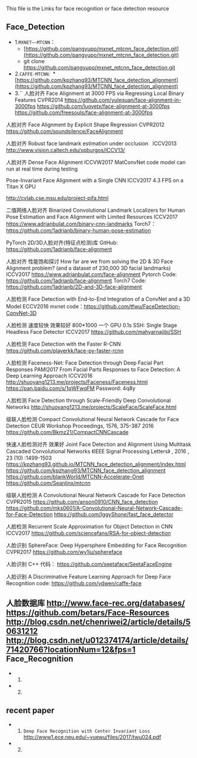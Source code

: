 This file is the Links for face recognition or face detection resource

Face_Detection
-----------
* 1.`MXNET——MTCNN`：
  * [https://github.com/pangyupo/mxnet_mtcnn_face_detection.git](https://github.com/pangyupo/mxnet_mtcnn_face_detection.git)
  * git clone https://github.com/pangyupo/mxnet_mtcnn_face_detection.git
* 2.`CAFFE-MTCNN`:
  * [https://github.com/kpzhang93/MTCNN_face_detection_alignment](https://github.com/kpzhang93/MTCNN_face_detection_alignment)
* 3.``
人脸对齐 
Face Alignment at 3000 FPS via Regressing Local Binary Features CVPR2014 
https://github.com/yulequan/face-alignment-in-3000fps 
https://github.com/luoyetx/face-alignment-at-3000fps 
https://github.com/freesouls/face-alignment-at-3000fps

人脸对齐 
Face Alignment by Explicit Shape Regression CVPR2012 
https://github.com/soundsilence/FaceAlignment

人脸对齐 
Robust face landmark estimation under occlusion   ICCV2013 
http://www.vision.caltech.edu/xpburgos/ICCV13/

人脸对齐 
Dense Face Alignment ICCVW2017 
MatConvNet code 
model can run at real time during testing

Pose-Invariant Face Alignment with a Single CNN ICCV2017 
4.3 FPS on a Titan X GPU

http://cvlab.cse.msu.edu/project-pifa.html

二值网络人脸对齐 
Binarized Convolutional Landmark Localizers for Human Pose Estimation and Face Alignment with Limited Resources 
ICCV2017 
https://www.adrianbulat.com/binary-cnn-landmarks 
Torch7：https://github.com/1adrianb/binary-human-pose-estimation

PyTorch 2D/3D人脸对齐(特征点检测)库 
GitHub: https://github.com/1adrianb/face-alignment ​​​​

人脸对齐 性能饱和探讨 
How far are we from solving the 2D & 3D Face Alignment problem? (and a dataset of 230,000 3D facial landmarks) 
ICCV2017 
https://www.adrianbulat.com/face-alignment 
Pytorch Code: https://github.com/1adrianb/face-alignment 
Torch7 Code: https://github.com/1adrianb/2D-and-3D-face-alignment

人脸检测 
Face Detection with End-to-End Integration of a ConvNet and a 3D Model 
ECCV2016 
mxnet code：https://github.com/tfwu/FaceDetection-ConvNet-3D

人脸检测 速度较快 效果较好 800*1000 一个 GPU 0.1s 
SSH: Single Stage Headless Face Detector ICCV2017 
https://github.com/mahyarnajibi/SSH

人脸检测 
Face Detection with the Faster R-CNN 
https://github.com/playerkk/face-py-faster-rcnn

人脸检测 
Faceness-Net: Face Detection through Deep Facial Part Responses PAMI2017 
From Facial Parts Responses to Face Detection: A Deep Learning Approach ICCV2016 
http://shuoyang1213.me/projects/Faceness/Faceness.html 
https://pan.baidu.com/s/1qWFwqFM Password: 4q8y

人脸检测 
Face Detection through Scale-Friendly Deep Convolutional Networks 
http://shuoyang1213.me/projects/ScaleFace/ScaleFace.html

级联人脸检测 
Compact Convolutional Neural Network Cascade for Face Detection 
CEUR Workshop Proceedings, 1576, 375-387 2016 
https://github.com/Bkmz21/CompactCNNCascade

快速人脸检测对齐 效果好 
Joint Face Detection and Alignment Using Multitask Cascaded Convolutional Networks 
《IEEE Signal Processing Letters》 , 2016 , 23 (10) :1499-1503 
https://kpzhang93.github.io/MTCNN_face_detection_alignment/index.html 
https://github.com/kpzhang93/MTCNN_face_detection_alignment 
https://github.com/blankWorld/MTCNN-Accelerate-Onet 
https://github.com/Seanlinx/mtcnn

级联人脸检测 
A Convolutional Neural Network Cascade for Face Detection CVPR2015 
https://github.com/anson0910/CNN_face_detection 
https://github.com/mks0601/A-Convolutional-Neural-Network-Cascade-for-Face-Detection 
https://github.com/IggyShone/fast_face_detector

人脸检测 
Recurrent Scale Approximation for Object Detection in CNN ICCV2017 
https://github.com/sciencefans/RSA-for-object-detection

人脸识别 
SphereFace: Deep Hypersphere Embedding for Face Recognition CVPR2017 
https://github.com/wy1iu/sphereface

人脸识别 
C++ 代码： https://github.com/seetaface/SeetaFaceEngine

人脸识别 
A Discriminative Feature Learning Approach for Deep Face Recognition 
code: https://github.com/ydwen/caffe-face

人脸数据库 
http://www.face-rec.org/databases/ 
https://github.com/betars/Face-Resources 
http://blog.csdn.net/chenriwei2/article/details/50631212 
http://blog.csdn.net/u012374174/article/details/71420766?locationNum=12&fps=1
  
Face_Recognition 
--------------
* 1.
* 2.

recent paper
------------
* 1. `Deep Face Recognition with Center Invariant Loss` http://www1.ece.neu.edu/~yuewu/files/2017/twu024.pdf
* 2.
